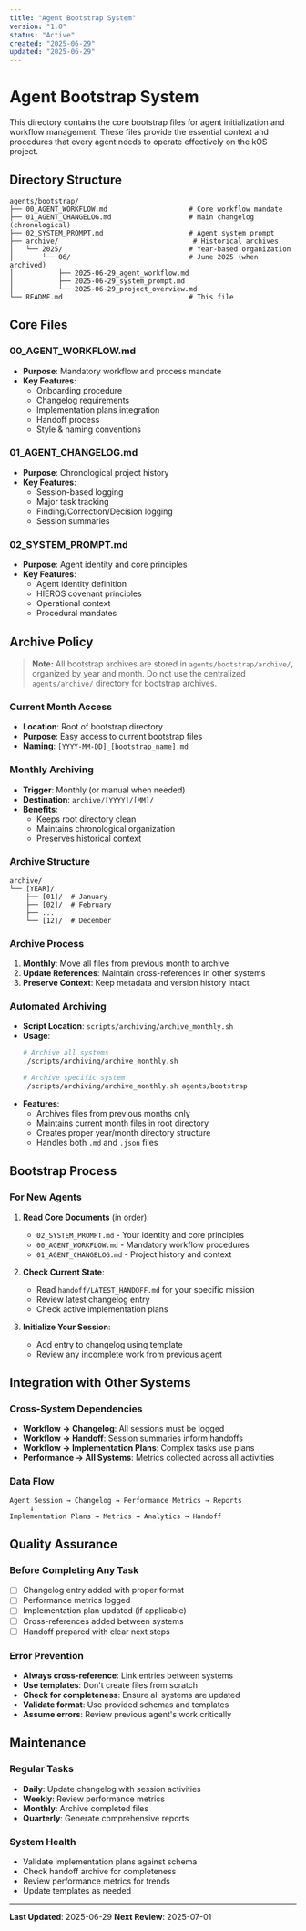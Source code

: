 ```yaml
---
title: "Agent Bootstrap System"
version: "1.0"
status: "Active"
created: "2025-06-29"
updated: "2025-06-29"
---
```


# **Agent Bootstrap System**

This directory contains the core bootstrap files for agent initialization and workflow management. These files provide the essential context and procedures that every agent needs to operate effectively on the kOS project.

## **Directory Structure**

```
agents/bootstrap/
├── 00_AGENT_WORKFLOW.md                    # Core workflow mandate
├── 01_AGENT_CHANGELOG.md                   # Main changelog (chronological)
├── 02_SYSTEM_PROMPT.md                     # Agent system prompt
├── archive/                                 # Historical archives
│   └── 2025/                               # Year-based organization
│       └── 06/                             # June 2025 (when archived)
│           ├── 2025-06-29_agent_workflow.md
│           ├── 2025-06-29_system_prompt.md
│           └── 2025-06-29_project_overview.md
└── README.md                               # This file
```

## **Core Files**

### **00_AGENT_WORKFLOW.md**
- **Purpose**: Mandatory workflow and process mandate
- **Key Features**:
  - Onboarding procedure
  - Changelog requirements
  - Implementation plans integration
  - Handoff process
  - Style & naming conventions

### **01_AGENT_CHANGELOG.md**
- **Purpose**: Chronological project history
- **Key Features**:
  - Session-based logging
  - Major task tracking
  - Finding/Correction/Decision logging
  - Session summaries

### **02_SYSTEM_PROMPT.md**
- **Purpose**: Agent identity and core principles
- **Key Features**:
  - Agent identity definition
  - HIEROS covenant principles
  - Operational context
  - Procedural mandates

## **Archive Policy**

> **Note:** All bootstrap archives are stored in `agents/bootstrap/archive/`, organized by year and month. Do not use the centralized `agents/archive/` directory for bootstrap archives.

### **Current Month Access**
- **Location**: Root of bootstrap directory
- **Purpose**: Easy access to current bootstrap files
- **Naming**: `[YYYY-MM-DD]_[bootstrap_name].md`

### **Monthly Archiving**
- **Trigger**: Monthly (or manual when needed)
- **Destination**: `archive/[YYYY]/[MM]/`
- **Benefits**: 
  - Keeps root directory clean
  - Maintains chronological organization
  - Preserves historical context

### **Archive Structure**
```
archive/
└── [YEAR]/
    ├── [01]/  # January
    ├── [02]/  # February
    ├── ...
    └── [12]/  # December
```

### **Archive Process**
1. **Monthly**: Move all files from previous month to archive
2. **Update References**: Maintain cross-references in other systems
3. **Preserve Context**: Keep metadata and version history intact

### **Automated Archiving**
- **Script Location**: `scripts/archiving/archive_monthly.sh`
- **Usage**: 
  ```bash
  # Archive all systems
  ./scripts/archiving/archive_monthly.sh
  
  # Archive specific system
  ./scripts/archiving/archive_monthly.sh agents/bootstrap
  ```
- **Features**: 
  - Archives files from previous months only
  - Maintains current month files in root directory
  - Creates proper year/month directory structure
  - Handles both `.md` and `.json` files

## **Bootstrap Process**

### **For New Agents**
1. **Read Core Documents** (in order):
   - `02_SYSTEM_PROMPT.md` - Your identity and core principles
   - `00_AGENT_WORKFLOW.md` - Mandatory workflow procedures
   - `01_AGENT_CHANGELOG.md` - Project history and context

2. **Check Current State**:
   - Read `handoff/LATEST_HANDOFF.md` for your specific mission
   - Review latest changelog entry
   - Check active implementation plans

3. **Initialize Your Session**:
   - Add entry to changelog using template
   - Review any incomplete work from previous agent

## **Integration with Other Systems**

### **Cross-System Dependencies**
- **Workflow → Changelog**: All sessions must be logged
- **Workflow → Handoff**: Session summaries inform handoffs
- **Workflow → Implementation Plans**: Complex tasks use plans
- **Performance → All Systems**: Metrics collected across all activities

### **Data Flow**
```
Agent Session → Changelog → Performance Metrics → Reports
     ↓
Implementation Plans → Metrics → Analytics → Handoff
```

## **Quality Assurance**

### **Before Completing Any Task**
- [ ] Changelog entry added with proper format
- [ ] Performance metrics logged
- [ ] Implementation plan updated (if applicable)
- [ ] Cross-references added between systems
- [ ] Handoff prepared with clear next steps

### **Error Prevention**
- **Always cross-reference**: Link entries between systems
- **Use templates**: Don't create files from scratch
- **Check for completeness**: Ensure all systems are updated
- **Validate format**: Use provided schemas and templates
- **Assume errors**: Review previous agent's work critically

## **Maintenance**

### **Regular Tasks**
- **Daily**: Update changelog with session activities
- **Weekly**: Review performance metrics
- **Monthly**: Archive completed files
- **Quarterly**: Generate comprehensive reports

### **System Health**
- Validate implementation plans against schema
- Check handoff archive for completeness
- Review performance metrics for trends
- Update templates as needed

---

**Last Updated**: 2025-06-29
**Next Review**: 2025-07-01 
